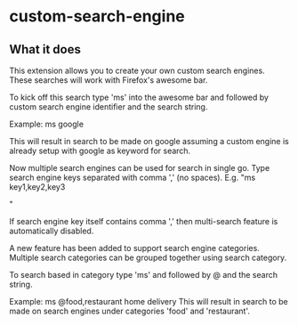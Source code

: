 # custom-search-engine

## What it does

This extension allows you to create your own custom search engines. These searches will work with Firefox's awesome bar.

To kick off this search type 'ms' into the awesome bar and followed by custom search engine identifier and the search string.

Example:
   ms google <search term>
   This will result in search to be made on google assuming a custom engine is already setup with google as keyword for search.


Now multiple search engines can be used for search in single go. Type search engine keys separated with comma ',' (no spaces). 
E.g. "ms key1,key2,key3 <search text>"

If search engine key itself contains comma ',' then multi-search feature is automatically disabled.

A new feature has been added to support search engine categories. Multiple search categories can be grouped together using search category.

To search based in category type 'ms' and followed by @<categories separated by comma> and the search string.

Example:
    ms @food,restaurant home delivery
    This will result in search to be made on search engines under categories 'food' and 'restaurant'.

